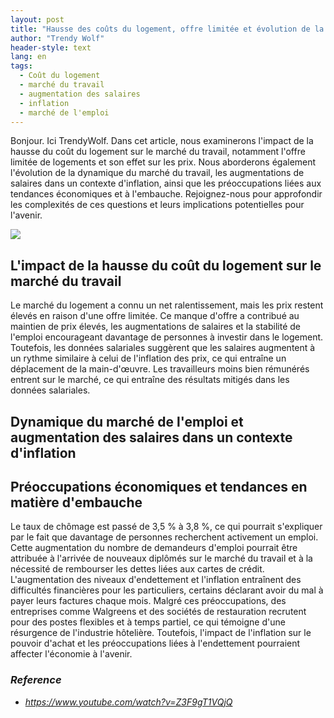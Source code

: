 ```yaml
---
layout: post
title: "Hausse des coûts du logement, offre limitée et évolution de la dynamique du marché de l'emploi"
author: "Trendy Wolf"
header-style: text
lang: en
tags:
  - Coût du logement
  - marché du travail
  - augmentation des salaires
  - inflation
  - marché de l'emploi
---
```


Bonjour. Ici TrendyWolf. Dans cet article, nous examinerons l'impact de la hausse du coût du logement sur le marché du travail, notamment l'offre limitée de logements et son effet sur les prix. Nous aborderons également l'évolution de la dynamique du marché du travail, les augmentations de salaires dans un contexte d'inflation, ainsi que les préoccupations liées aux tendances économiques et à l'embauche. Rejoignez-nous pour approfondir les complexités de ces questions et leurs implications potentielles pour l'avenir.

<img
    src="https://i.ytimg.com/vi/Z3F9gT1VQjQ/hqdefault.jpg"
/>


## L'impact de la hausse du coût du logement sur le marché du travail
Le marché du logement a connu un net ralentissement, mais les prix restent élevés en raison d'une offre limitée. Ce manque d'offre a contribué au maintien de prix élevés, les augmentations de salaires et la stabilité de l'emploi encourageant davantage de personnes à investir dans le logement. Toutefois, les données salariales suggèrent que les salaires augmentent à un rythme similaire à celui de l'inflation des prix, ce qui entraîne un déplacement de la main-d'œuvre. Les travailleurs moins bien rémunérés entrent sur le marché, ce qui entraîne des résultats mitigés dans les données salariales.

## Dynamique du marché de l'emploi et augmentation des salaires dans un contexte d'inflation



## Préoccupations économiques et tendances en matière d'embauche
Le taux de chômage est passé de 3,5 % à 3,8 %, ce qui pourrait s'expliquer par le fait que davantage de personnes recherchent activement un emploi. Cette augmentation du nombre de demandeurs d'emploi pourrait être attribuée à l'arrivée de nouveaux diplômés sur le marché du travail et à la nécessité de rembourser les dettes liées aux cartes de crédit. L'augmentation des niveaux d'endettement et l'inflation entraînent des difficultés financières pour les particuliers, certains déclarant avoir du mal à payer leurs factures chaque mois. Malgré ces préoccupations, des entreprises comme Walgreens et des sociétés de restauration recrutent pour des postes flexibles et à temps partiel, ce qui témoigne d'une résurgence de l'industrie hôtelière. Toutefois, l'impact de l'inflation sur le pouvoir d'achat et les préoccupations liées à l'endettement pourraient affecter l'économie à l'avenir.


### _Reference_
- _https://www.youtube.com/watch?v=Z3F9gT1VQjQ_

